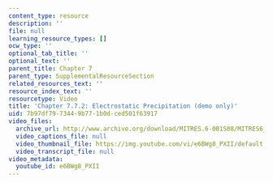 ```yaml
---
content_type: resource
description: ''
file: null
learning_resource_types: []
ocw_type: ''
optional_tab_title: ''
optional_text: ''
parent_title: Chapter 7
parent_type: SupplementalResourceSection
related_resources_text: ''
resource_index_text: ''
resourcetype: Video
title: 'Chapter 7.7.2: Electrostatic Precipitation (demo only)'
uid: 7b97df79-7344-9b77-1b0d-ced501f63917
video_files:
  archive_url: http://www.archive.org/download/MITRES.6-001S08/MITRES6_001S08_7-7-2_demo_220k.mp4
  video_captions_file: null
  video_thumbnail_file: https://img.youtube.com/vi/e6BWg8_PXII/default.jpg
  video_transcript_file: null
video_metadata:
  youtube_id: e6BWg8_PXII
---
```

